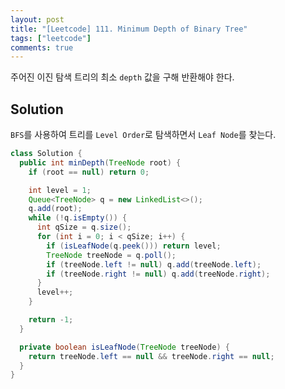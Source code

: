 ```yaml
---
layout: post
title: "[Leetcode] 111. Minimum Depth of Binary Tree"
tags: ["leetcode"]
comments: true
---
```


주어진 이진 탐색 트리의 최소 `depth` 값을 구해 반환해야 한다.

## Solution

`BFS`를 사용하여 트리를 `Level Order`로 탐색하면서 `Leaf Node`를 찾는다.

```java
class Solution {
  public int minDepth(TreeNode root) {
    if (root == null) return 0;

    int level = 1;
    Queue<TreeNode> q = new LinkedList<>();
    q.add(root);
    while (!q.isEmpty()) {
      int qSize = q.size();
      for (int i = 0; i < qSize; i++) {
        if (isLeafNode(q.peek())) return level;
        TreeNode treeNode = q.poll();
        if (treeNode.left != null) q.add(treeNode.left);
        if (treeNode.right != null) q.add(treeNode.right);
      }
      level++;
    }

    return -1;
  }

  private boolean isLeafNode(TreeNode treeNode) {
    return treeNode.left == null && treeNode.right == null;
  }
}
```
